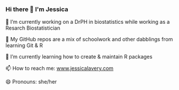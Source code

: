 ### Hi there 👋  I'm Jessica

🔭  I’m currently working on a DrPH in biostatistics while working as a Resarch Biostatistician  

🤔  My GitHub repos are a mix of schoolwork and other dabblings from learning Git & R  

🌱  I’m currently learning how to create & maintain R packages  

📫  How to reach me: www.jessicalavery.com  

😄  Pronouns: she/her  

<!--
**jalavery/jalavery** is a ✨ _special_ ✨ repository because its `README.md` (this file) appears on your GitHub profile.

Here are some ideas to get you started:

- 👯 I’m looking to collaborate on ...
- 🤔 I’m looking for help with ...
💬 Ask me about ...
⚡ Fun fact: 
-->
